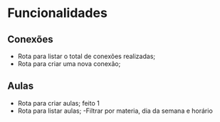 # Funcionalidades

## Conexões

- Rota para listar o total de conexões realizadas;
- Rota para criar uma nova conexão;


## Aulas

- Rota para criar aulas; feito 1
- Rota para listar aulas;
    -Filtrar por materia, dia da semana e horário